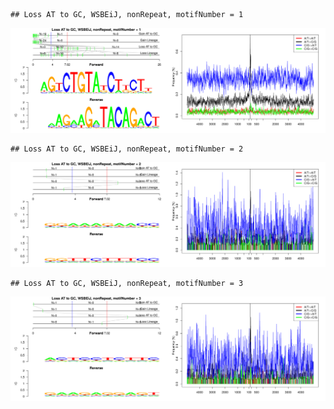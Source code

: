 

```
## Loss AT to GC, WSBEiJ, nonRepeat, motifNumber = 1
```

![plot of chunk motifPValues](figure/motifPValues-1.png)

```
## Loss AT to GC, WSBEiJ, nonRepeat, motifNumber = 2
```

![plot of chunk motifPValues](figure/motifPValues-2.png)

```
## Loss AT to GC, WSBEiJ, nonRepeat, motifNumber = 3
```

![plot of chunk motifPValues](figure/motifPValues-3.png)
  
